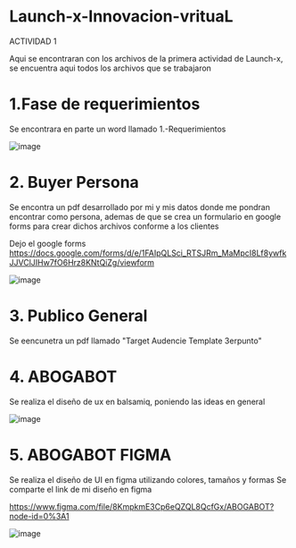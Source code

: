 # Launch-x-Innovacion-vrituaL
ACTIVIDAD 1

Aqui se encontraran con los archivos de la primera actividad de Launch-x, se encuentra aqui todos los archivos que se trabajaron

# 1.Fase de requerimientos

Se encontrara en parte un word llamado 1.-Requerimientos

![image](https://user-images.githubusercontent.com/96146923/156116324-7264be8f-304f-4861-8d71-5ab661cd1a12.png)

# 2. Buyer Persona

Se encontra un pdf desarrollado por mi y mis datos donde me pondran encontrar como persona, ademas de que se crea un formulario en google forms para 
crear dichos archivos conforme a los clientes

Dejo el google forms 
https://docs.google.com/forms/d/e/1FAIpQLSci_RTSJRm_MaMpcI8Lf8ywfkJJVClJIHw7fO6Hrz8KNtQiZg/viewform

![image](https://user-images.githubusercontent.com/96146923/156116493-ff7406e7-a17e-4faf-a484-00f2126717bb.png)


# 3. Publico General

Se eencunetra un pdf  llamado "Target Audencie Template 3erpunto" 

# 4. ABOGABOT

Se realiza el diseño de ux en balsamiq, poniendo las ideas en general

![image](https://user-images.githubusercontent.com/96146923/156117860-2156048a-d97e-4183-99dc-a3d34b8805b5.png)

# 5. ABOGABOT FIGMA

Se realiza el diseño de UI en figma utilizando colores, tamaños y formas
Se comparte el link de mi diseño en figma

https://www.figma.com/file/8KmpkmE3Cp6eQZQL8QcfGx/ABOGABOT?node-id=0%3A1

![image](https://user-images.githubusercontent.com/96146923/156118467-2e65912e-ceab-476e-af75-f8d579388893.png)



